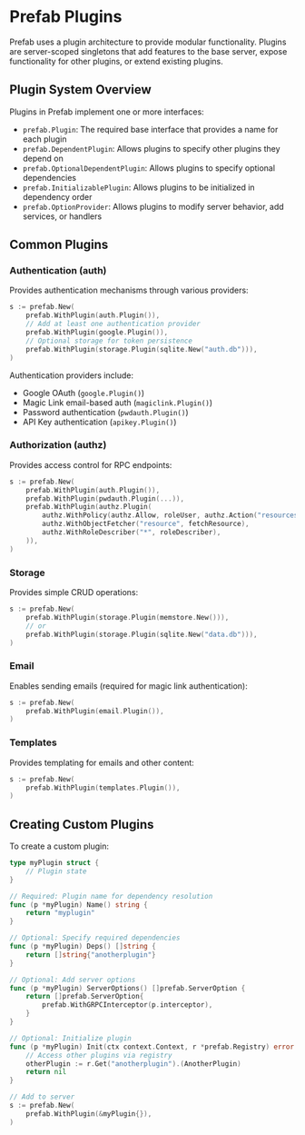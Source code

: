 # Prefab Plugins

Prefab uses a plugin architecture to provide modular functionality. Plugins are
server-scoped singletons that add features to the base server, expose
functionality for other plugins, or extend existing plugins.

## Plugin System Overview

Plugins in Prefab implement one or more interfaces:

- `prefab.Plugin`: The required base interface that provides a name for each plugin
- `prefab.DependentPlugin`: Allows plugins to specify other plugins they depend on
- `prefab.OptionalDependentPlugin`: Allows plugins to specify optional dependencies
- `prefab.InitializablePlugin`: Allows plugins to be initialized in dependency order
- `prefab.OptionProvider`: Allows plugins to modify server behavior, add services, or handlers

## Common Plugins

### Authentication (auth)

Provides authentication mechanisms through various providers:

```go
s := prefab.New(
    prefab.WithPlugin(auth.Plugin()),
    // Add at least one authentication provider
    prefab.WithPlugin(google.Plugin()),
    // Optional storage for token persistence
    prefab.WithPlugin(storage.Plugin(sqlite.New("auth.db"))),
)
```

Authentication providers include:

- Google OAuth (`google.Plugin()`)
- Magic Link email-based auth (`magiclink.Plugin()`)
- Password authentication (`pwdauth.Plugin()`)
- API Key authentication (`apikey.Plugin()`)

### Authorization (authz)

Provides access control for RPC endpoints:

```go
s := prefab.New(
    prefab.WithPlugin(auth.Plugin()),
    prefab.WithPlugin(pwdauth.Plugin(...)),
    prefab.WithPlugin(authz.Plugin(
        authz.WithPolicy(authz.Allow, roleUser, authz.Action("resources.read")),
        authz.WithObjectFetcher("resource", fetchResource),
        authz.WithRoleDescriber("*", roleDescriber),
    )),
)
```

### Storage

Provides simple CRUD operations:

```go
s := prefab.New(
    prefab.WithPlugin(storage.Plugin(memstore.New())),
    // or
    prefab.WithPlugin(storage.Plugin(sqlite.New("data.db"))),
)
```

### Email

Enables sending emails (required for magic link authentication):

```go
s := prefab.New(
    prefab.WithPlugin(email.Plugin()),
)
```

### Templates

Provides templating for emails and other content:

```go
s := prefab.New(
    prefab.WithPlugin(templates.Plugin()),
)
```

## Creating Custom Plugins

To create a custom plugin:

```go
type myPlugin struct {
    // Plugin state
}

// Required: Plugin name for dependency resolution
func (p *myPlugin) Name() string {
    return "myplugin"
}

// Optional: Specify required dependencies
func (p *myPlugin) Deps() []string {
    return []string{"anotherplugin"}
}

// Optional: Add server options
func (p *myPlugin) ServerOptions() []prefab.ServerOption {
    return []prefab.ServerOption{
        prefab.WithGRPCInterceptor(p.interceptor),
    }
}

// Optional: Initialize plugin
func (p *myPlugin) Init(ctx context.Context, r *prefab.Registry) error {
    // Access other plugins via registry
    otherPlugin := r.Get("anotherplugin").(AnotherPlugin)
    return nil
}

// Add to server
s := prefab.New(
    prefab.WithPlugin(&myPlugin{}),
)
```
